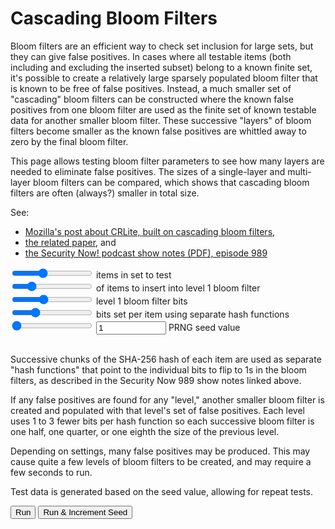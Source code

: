 
[//]: # (gen-title: Cascading Bloom Filters - philthompson.me)

[//]: # (gen-keywords: Cascading Bloom Filters, Security Now)

[//]: # (gen-description: JavaScript app for testing the concept of a trio of cascading bloom filters that are free of false positives")

[//]: # (gen-meta-end)

  <h1>Cascading Bloom Filters</h1>
  <p>Bloom filters are an efficient way to check set inclusion for large sets, but they
  can give false positives.  In cases where all testable items (both including and excluding
  the inserted subset) belong to a known finite set, it's possible to create a relatively
  large sparsely populated bloom filter that is known to be free of false positives.
  Instead, a much smaller set of "cascading" bloom filters can
  be constructed where the known false positives from one bloom filter are used as the
  finite set of known testable data for another smaller bloom filter.  These successive
  "layers" of bloom filters become smaller as the known false positives are whittled
  away to zero by the final bloom filter.</p>
  <p>This page allows testing bloom filter parameters to see how many layers are needed
  to eliminate false positives.  The sizes of a single-layer and multi-layer bloom filters
  can be compared, which shows that cascading bloom filters are often (always?) smaller
  in total size.</p>
  <p>See:<ul>
    <li><a target="_blank" href="https://blog.mozilla.org/security/2020/01/09/crlite-part-2-end-to-end-design/">Mozilla's post about CRLite, built on cascading bloom filters</a>,</li>
    <li><a target="_blank" href="https://obj.umiacs.umd.edu/papers_for_stories/crlite_oakland17.pdf">the related paper</a>, and</li>
    <li><a target="_blank" href="https://www.grc.com/sn/sn-989-notes.pdf">the Security Now! podcast show notes (PDF), episode 989</a></li>
  </ul>
  </p>
  <input type="range" min="6" max="22" value="12" class="slider" id="supset-size-pwr">
  <span id="supset-size-display"></span>
  <span>items in set to test</span><br/>
  <input type="range" min="1" max="100" value="22" class="slider" id="subset-size-pct">
  <span id="subset-size-display"></span>
  <span>of items to insert into level 1 bloom filter</span><br/>
  <input type="range" min="6" max="32" value="16" class="slider" id="bf1-bits">
  <span id="bf1-bits-display"></span>
  <span>level 1 bloom filter bits</span><br/>
  <input type="range" min="1" max="16" value="5" class="slider" id="hash-funcs">
  <span id="hash-funcs-display"></span>
  <span>bits set per item using separate hash functions</span><br/>
  <input type="range" min="1" max="3" value="1" class="slider" id="bit-decrement">
  <span id="bit-decrement-display"></span>
  <input id="seed-inc" type="number" min="0" max="999999999" value="1" pattern="[0-9]+"/>
  <span>PRNG seed value</span><br/>
  <br/>
  <p>Successive chunks of the SHA-256 hash of each item are used as separate "hash functions"
  that point to the individual bits to flip to 1s in the bloom filters, as described in the
  Security Now 989 show notes linked above.</p>
  <p>If any false positives are found for any "level," another smaller bloom filter is
  created and populated with that level's set of false positives.  Each level uses 1 to 3
  fewer bits per hash function so each successive bloom filter is one half, one quarter,
  or one eighth the size of the previous level.</p>
  <p>Depending on settings, many false positives may be produced.  This may cause quite a few levels
  of bloom filters to be created, and may require a few seconds to run.</p>
  <p>Test data is generated based on the seed value, allowing for repeat tests.</p>
  <button id="run-button">Run</button>
  <button id="run-inc-button">Run & Increment Seed</button><br/>
  <button id="cancel-button" style="display:none">Cancel</button><br/>
  <div id="p" style="margin-top:1.0rem;"></div>

<script type="text/javascript">

/*
https://github.com/6502/sha256/ Copyright 2022 Andrea Griffini

Permission is hereby granted, free of charge, to any person obtaining
a copy of this software and associated documentation files (the
"Software"), to deal in the Software without restriction, including
without limitation the rights to use, copy, modify, merge, publish,
distribute, sublicense, and/or sell copies of the Software, and to
permit persons to whom the Software is furnished to do so, subject to
the following conditions:

The above copyright notice and this permission notice shall be
included in all copies or substantial portions of the Software.

THE SOFTWARE IS PROVIDED "AS IS", WITHOUT WARRANTY OF ANY KIND,
EXPRESS OR IMPLIED, INCLUDING BUT NOT LIMITED TO THE WARRANTIES OF
MERCHANTABILITY, FITNESS FOR A PARTICULAR PURPOSE AND
NONINFRINGEMENT. IN NO EVENT SHALL THE AUTHORS OR COPYRIGHT HOLDERS BE
LIABLE FOR ANY CLAIM, DAMAGES OR OTHER LIABILITY, WHETHER IN AN ACTION
OF CONTRACT, TORT OR OTHERWISE, ARISING FROM, OUT OF OR IN CONNECTION
WITH THE SOFTWARE OR THE USE OR OTHER DEALINGS IN THE SOFTWARE.
*/

// sha256(data) returns the digest
// sha256() returns an object you can call .add(data) zero or more time and .digest() at the end
// digest is a 32-byte Uint8Array instance with an added .hex() function.
// Input should be either a string (that will be encoded as UTF-8) or an array-like object with values 0..255.
function sha256(data) {
    let h0 = 0x6a09e667, h1 = 0xbb67ae85, h2 = 0x3c6ef372, h3 = 0xa54ff53a,
        h4 = 0x510e527f, h5 = 0x9b05688c, h6 = 0x1f83d9ab, h7 = 0x5be0cd19,
        tsz = 0, bp = 0;
    const k = [0x428a2f98, 0x71374491, 0xb5c0fbcf, 0xe9b5dba5, 0x3956c25b, 0x59f111f1, 0x923f82a4, 0xab1c5ed5,
               0xd807aa98, 0x12835b01, 0x243185be, 0x550c7dc3, 0x72be5d74, 0x80deb1fe, 0x9bdc06a7, 0xc19bf174,
               0xe49b69c1, 0xefbe4786, 0x0fc19dc6, 0x240ca1cc, 0x2de92c6f, 0x4a7484aa, 0x5cb0a9dc, 0x76f988da,
               0x983e5152, 0xa831c66d, 0xb00327c8, 0xbf597fc7, 0xc6e00bf3, 0xd5a79147, 0x06ca6351, 0x14292967,
               0x27b70a85, 0x2e1b2138, 0x4d2c6dfc, 0x53380d13, 0x650a7354, 0x766a0abb, 0x81c2c92e, 0x92722c85,
               0xa2bfe8a1, 0xa81a664b, 0xc24b8b70, 0xc76c51a3, 0xd192e819, 0xd6990624, 0xf40e3585, 0x106aa070,
               0x19a4c116, 0x1e376c08, 0x2748774c, 0x34b0bcb5, 0x391c0cb3, 0x4ed8aa4a, 0x5b9cca4f, 0x682e6ff3,
               0x748f82ee, 0x78a5636f, 0x84c87814, 0x8cc70208, 0x90befffa, 0xa4506ceb, 0xbef9a3f7, 0xc67178f2],
          rrot = (x, n) => (x >>> n) | (x << (32-n)),
          w = new Uint32Array(64),
          buf = new Uint8Array(64),
          process = () => {
              for (let j=0,r=0; j<16; j++,r+=4) {
                  w[j] = (buf[r]<<24) | (buf[r+1]<<16) | (buf[r+2]<<8) | buf[r+3];
              }
              for (let j=16; j<64; j++) {
                  let s0 = rrot(w[j-15], 7) ^ rrot(w[j-15], 18) ^ (w[j-15] >>> 3);
                  let s1 = rrot(w[j-2], 17) ^ rrot(w[j-2], 19) ^ (w[j-2] >>> 10);
                  w[j] = (w[j-16] + s0 + w[j-7] + s1) | 0;
              }
              let a = h0, b = h1, c = h2, d = h3, e = h4, f = h5, g = h6, h = h7;
              for (let j=0; j<64; j++) {
                  let S1 = rrot(e, 6) ^ rrot(e, 11) ^ rrot(e, 25),
                      ch = (e & f) ^ ((~e) & g),
                      t1 = (h + S1 + ch + k[j] + w[j]) | 0,
                      S0 = rrot(a, 2) ^ rrot(a, 13) ^ rrot(a, 22),
                      maj = (a & b) ^ (a & c) ^ (b & c),
                      t2 = (S0 + maj) | 0;
                  h = g; g = f; f = e; e = (d + t1)|0; d = c; c = b; b = a; a = (t1 + t2)|0;
              }
              h0 = (h0 + a)|0; h1 = (h1 + b)|0; h2 = (h2 + c)|0; h3 = (h3 + d)|0;
              h4 = (h4 + e)|0; h5 = (h5 + f)|0; h6 = (h6 + g)|0; h7 = (h7 + h)|0;
              bp = 0;
          },
          add = data => {
              if (typeof data === "string") {
                  data = typeof TextEncoder === "undefined" ? Buffer.from(data) : (new TextEncoder).encode(data);
              }
              for (let i=0; i<data.length; i++) {
                  buf[bp++] = data[i];
                  if (bp === 64) process();
              }
              tsz += data.length;
          },
          digest = () => {
              buf[bp++] = 0x80; if (bp == 64) process();
              if (bp + 8 > 64) {
                  while (bp < 64) buf[bp++] = 0x00;
                  process();
              }
              while (bp < 58) buf[bp++] = 0x00;
              // Max number of bytes is 35,184,372,088,831
              let L = tsz * 8;
              buf[bp++] = (L / 1099511627776.) & 255;
              buf[bp++] = (L / 4294967296.) & 255;
              buf[bp++] = L >>> 24;
              buf[bp++] = (L >>> 16) & 255;
              buf[bp++] = (L >>> 8) & 255;
              buf[bp++] = L & 255;
              process();
              let reply = new Uint8Array(32);
              reply[ 0] = h0 >>> 24; reply[ 1] = (h0 >>> 16) & 255; reply[ 2] = (h0 >>> 8) & 255; reply[ 3] = h0 & 255;
              reply[ 4] = h1 >>> 24; reply[ 5] = (h1 >>> 16) & 255; reply[ 6] = (h1 >>> 8) & 255; reply[ 7] = h1 & 255;
              reply[ 8] = h2 >>> 24; reply[ 9] = (h2 >>> 16) & 255; reply[10] = (h2 >>> 8) & 255; reply[11] = h2 & 255;
              reply[12] = h3 >>> 24; reply[13] = (h3 >>> 16) & 255; reply[14] = (h3 >>> 8) & 255; reply[15] = h3 & 255;
              reply[16] = h4 >>> 24; reply[17] = (h4 >>> 16) & 255; reply[18] = (h4 >>> 8) & 255; reply[19] = h4 & 255;
              reply[20] = h5 >>> 24; reply[21] = (h5 >>> 16) & 255; reply[22] = (h5 >>> 8) & 255; reply[23] = h5 & 255;
              reply[24] = h6 >>> 24; reply[25] = (h6 >>> 16) & 255; reply[26] = (h6 >>> 8) & 255; reply[27] = h6 & 255;
              reply[28] = h7 >>> 24; reply[29] = (h7 >>> 16) & 255; reply[30] = (h7 >>> 8) & 255; reply[31] = h7 & 255;
              //reply.hex = () => {
              //    let res = "";
              //    reply.forEach(x => res += ("0" + x.toString(16)).slice(-2));
              //    return res;
              //};
              return reply;
          };
    if (data === undefined) return {add, digest};
    add(data);
    return digest();
}

function sha256ToBinaryStr(data) {
  const hash = sha256(data);
  let binary = "";
  hash.forEach(b => binary += ("00000000" + b.toString(2)).slice(-8));
  return binary;
}

// thanks to https://gist.github.com/vaiorabbit/5657561
// 32 bit FNV-1a hash
// Ref.: http://isthe.com/chongo/tech/comp/fnv/
const FNV1_32A_INIT = 0x811c9dc5;
function fnv32a(str) {
  let hval = FNV1_32A_INIT;
  for (let i = 0; i < str.length; ++i) {
    hval ^= str.charCodeAt(i);
    hval += (hval << 1) + (hval << 4) + (hval << 7) + (hval << 8) + (hval << 24);
  }
  return hval >>> 0;
}
// version of above FNV-1a that doesn't take string
//   input -- instead it takes one 32-bit input,
//   mixes in each byte separately, and returns another
//   32-bit output
const MASK_32B_1 = 0b11111111000000000000000000000000;
const MASK_32B_2 = 0b00000000111111110000000000000000;
const MASK_32B_3 = 0b00000000000000001111111100000000;
const MASK_32B_4 = 0b00000000000000000000000011111111;
function fnv32a_32bitint(int32b) {
  let hval = FNV1_32A_INIT;
  hval ^= (int32b & MASK_32B_1);
  hval += (hval << 1) + (hval << 4) + (hval << 7) + (hval << 8) + (hval << 24);
  hval ^= (int32b & MASK_32B_2);
  hval += (hval << 1) + (hval << 4) + (hval << 7) + (hval << 8) + (hval << 24);
  hval ^= (int32b & MASK_32B_3);
  hval += (hval << 1) + (hval << 4) + (hval << 7) + (hval << 8) + (hval << 24);
  hval ^= (int32b & MASK_32B_4);
  hval += (hval << 1) + (hval << 4) + (hval << 7) + (hval << 8) + (hval << 24);
  return hval >>> 0;
}

// PRNG hashes the previous hash
var fasterRandomHash = null;
function fasterRandom32bit() {
  fasterRandomHash = fnv32a_32bitint(fasterRandomHash);
  return fasterRandomHash;
}

function insertItemIntoBloomFilter(intItem, hashFuncs, hashBits, hashMask, bloomFilter) {
  let theHash = sha256ToBinaryStr(intItem.toString());
  //console.log("inserting", intItem, "which has hash", theHash);
  for (let i = 0; i < hashFuncs; i++) {
    let nthRunOfBits = parseInt(theHash.slice(-hashBits), 2); // binary string of last few chars to int
    bloomFilter[nthRunOfBits] = 1;
    theHash = theHash.slice(0, -hashBits); // delete consumed bits from the end of the string
  }
}

function isItemInBloomFilter(intItem, hashFuncs, hashBits, hashMask, bloomFilter) {
  let theHash = sha256ToBinaryStr(intItem.toString());
  for (let i = 0; i < hashFuncs; i++) {
    //let nthRunOfBits = theHash & hashMask;
    let nthRunOfBits = parseInt(theHash.slice(-hashBits), 2); // binary string of last few chars to int
    if (bloomFilter[nthRunOfBits] === 0) {
      return false; // if any bit is zero, we know for certain the item is not in the set
    }
    //theHash >>= hashBits; // shift at the end of the loop
    theHash = theHash.slice(0, -hashBits); // delete consumed bits from the end of the string
  }
  return true; // if all bits are set, the item is either in the set or we have a false positive
}

let p = document.getElementById('p');

let supSetSizeSlider = document.getElementById('supset-size-pwr');
let supSetSizeSpan = document.getElementById('supset-size-display');
let subSetSizeSlider = document.getElementById('subset-size-pct');
let subSetSizeSpan = document.getElementById('subset-size-display');
let bf1bitsSlider = document.getElementById('bf1-bits');
let bf1bitsSpan = document.getElementById('bf1-bits-display');
let hashFuncsSlider = document.getElementById('hash-funcs');
let hashFuncsSpan = document.getElementById('hash-funcs-display');
let bitDecrementSlider = document.getElementById('bit-decrement');
let bitDecrementSpan = document.getElementById('bit-decrement-display');
//let seedTxt = document.getElementById('seed-txt');
let seedInc = document.getElementById('seed-inc');
let seedIncLastValid = 1;

let runButton = document.getElementById('run-button');
let runIncButton = document.getElementById('run-inc-button');
let cancelButton = document.getElementById('cancel-button');

bf1bitsSlider.oninput = function() { bf1bitsSpan.innerHTML = (Math.pow(2, this.value)).toLocaleString() + "&nbsp;"; };
supSetSizeSlider.oninput = function() { supSetSizeSpan.innerHTML = (Math.pow(2, this.value)).toLocaleString() + "&nbsp;"; };
subSetSizeSlider.oninput = function() { subSetSizeSpan.innerHTML = this.value + "%&nbsp;"; };
hashFuncsSlider.oninput = function() { hashFuncsSpan.innerHTML = this.value + "&nbsp;"; };
bitDecrementSlider.oninput = function() { bitDecrementSpan.innerHTML = 'successive bfs are ' + (100.0/Math.pow(2, this.value)) + '% smaller (hashes ' + this.value + " bit" + (this.value == 1 ? '' : 's') + ' shorter)'; };


let bloomFilter1Hashes = 5; // number of "hash functions" to use

var bfCtx = {};
var cancelRequested = false;
var doAutoSeedIncrement = false;

// update the slider display fields after the page has loaded
window.addEventListener("load", function() {
  const e = new Event("input", { bubbles: true, cancelable: false });
  supSetSizeSlider.dispatchEvent(e);
  subSetSizeSlider.dispatchEvent(e);
  bf1bitsSlider.dispatchEvent(e);
  hashFuncsSlider.dispatchEvent(e);
  bitDecrementSlider.dispatchEvent(e);
});

function beforeRunning(setAutoSeedIncrement) {
  doAutoSeedIncrement = setAutoSeedIncrement;
  // if an integer number was not entered, swap in the last valid one
  //   (this ensures we can continue to increment the integer if the
  //    "Run & Increment Seed" button is clicked)
  if (!seedInc.validity.valid) {
    seedInc.value = seedIncLastValid;
  }
  seedIncLastValid = seedInc.value;
  p.innerHTML = '<hr/>generating test data with PRNG seed [' + seedInc.value + ']';
  runButton.disabled = true;
  runIncButton.disabled = true;
  cancelButton.style.display = "inline-block";
  supSetSizeSlider.disabled = true;
  subSetSizeSlider.disabled = true;
  bf1bitsSlider.disabled = true;
  hashFuncsSlider.disabled = true;
  bitDecrementSlider.disabled = true;
  //seedTxt.disabled = true;
  seedInc.disabled = true;
  setTimeout(runFilters, 50);
}

function afterRunning() {
  p.innerHTML += '<hr/>';
  runButton.disabled = false;
  runIncButton.disabled = false;
  runIncButton.style.display = "inline-block";
  cancelButton.style.display = "none";
  supSetSizeSlider.disabled = false;
  subSetSizeSlider.disabled = false;
  bf1bitsSlider.disabled = false;
  hashFuncsSlider.disabled = false;
  bitDecrementSlider.disabled = false;
  seedInc.disabled = false;
  if (doAutoSeedIncrement) {
    seedInc.value++;
  }
}

let runFilters = function() {

  // set global random hash based on seed+increment
  fasterRandomHash = fnv32a("prng seed:" + seedInc.value);
  cancelRequested = false;

  let supSetSize = Math.pow(2, supSetSizeSlider.value);           // number of items in the superset
  let subSetSize = supSetSize * (subSetSizeSlider.value / 100.0); // number of items in the subset, taken as percentage of superset

  let bloomFilter1Size = bf1bitsSlider.value;//16; // number of bits in first level bloom filter (some power of two)
  let bloomFilter1 = []; // first level bloom filter

  bloomFilter1Hashes = hashFuncsSlider.value;

  if (bloomFilter1Hashes * bloomFilter1Size > 256) {
    p.innerHTML += '<br/>[' + bloomFilter1Size + '] bits per hash times [' + bloomFilter1Hashes + '] hashes = [' + (bloomFilter1Hashes * bloomFilter1Size) + '], which exceeds the 256 bits available in SHA-256 output';
    afterRunning();
    return;
  }

  ////////////////////////////////////////////////////////////
  // populate the set with unique random ints
  let supSet = new Set();
  let subSet = new Set();
  for (let i = 0; i < supSetSize; i++) {
    const x = fasterRandom32bit();
    supSet.add(x);
    if (i < subSetSize) {
      subSet.add(x);
    }
  }
  // in case we tried to insert a duplicate, add more values
  while (supSet.size < supSetSize) {
    const x = fasterRandom32bit();
    supSet.add(x);
    if (subSet.size < subSetSize) {
      subSet.add(x);
    }
  }

  bfCtx['bfLevel'] = 1;
  bfCtx['setData'] = {'knownHits': supSet, 'falsePositives': subSet};
  bfCtx['bfBits'] = bloomFilter1Size;
  bfCtx['bfLevelsSizeSum'] = 0;
  proceedToNextLevelOrCancel();
}

function proceedToNextLevelOrCancel() {
  if (!cancelRequested &&
      bfCtx['setData']['falsePositives'].size > 0 &&
      bfCtx['bfBits'] > 4 /*&& bfCtx['bfLevel'] <= 10*/) {
    bfCtx['setData'] = testBloomFilter(bfCtx['bfLevel'], bfCtx['setData']['knownHits'], bfCtx['setData']['falsePositives'], bfCtx['bfBits']);
    bfCtx['bfLevel']++;
    bfCtx['bfBits'] -= bitDecrementSlider.value;
    setTimeout(proceedToNextLevelOrCancel, 500);
  } else {
    if (bfCtx['setData']['falsePositives'].size > 0) {
      p.innerHTML += '<br>after [' + (bfCtx['bfLevel']-1) + "] levels of bloom filters, there were still [" + (bfCtx['setData']['falsePositives'].size).toLocaleString() + "] false positives";
      if (!cancelRequested) {
        p.innerHTML += '<br>(bloom filter is too small to proceed)';
      }
    }
    if (cancelRequested) {
      p.innerHTML += '<br>canceled';
    } else {
      p.innerHTML += "<br>summed size of all levels' bloom filters: " + (bfCtx['bfLevelsSizeSum']).toLocaleString() + " bits";
    }
    afterRunning();
  }
}

function testBloomFilter(bfLevel, setToTest, setToInsert, bfHashBits) {

  bfBits = Math.pow(2, bfHashBits);
  bfCtx['bfLevelsSizeSum'] += bfBits;

  p.innerHTML += "<br/>level [" + bfLevel + "]: creating bloom filter with 2^" + bfHashBits + " (" + (bfBits).toLocaleString() + ") bits";
  p.innerHTML += "<br/>level [" + bfLevel + "]: inserting [" + (setToInsert.size).toLocaleString() + "] of [" + (setToTest.size).toLocaleString() + "] items";

  let bfArray = []; // bloom filter

  ////////////////////////////////////////////////////////////
  // no need to do bitwise stuff, right?  plus, bitwise
  //   operations in JavaScript are/were limited to 32-bit ints
  // fill with zeroes
  for (let i = 0; i < bfBits; i++) {
    bfArray.push(0);
  }

  ////////////////////////////////////////////////////////////
  // create bit mask with 1s only in the last few bits
  let bloomFilterMask = 0;
  for (let i = 0; i < bfHashBits; i++) {
    bloomFilterMask <<= 1; // shift left 1 bit
    bloomFilterMask |= 1; // use OR to set the last bit to 1
  }

  ////////////////////////////////////////////////////////////
  // insert all items from the set into the bloom filter
  for (const item of setToInsert) {
    insertItemIntoBloomFilter(item, bloomFilter1Hashes, bfHashBits, bloomFilterMask, bfArray);
  }

  ////////////////////////////////////////////////////////////
  // try some random numbers, and see whether any are false positives
  // (can also check to see if actually in theSet)
  let falsePositives = new Set();
  for (const testItem of setToTest) {
    const result = isItemInBloomFilter(testItem, bloomFilter1Hashes, bfHashBits, bloomFilterMask, bfArray);
    if (result && !setToInsert.has(testItem)) {
      falsePositives.add(testItem);
    }
  }

  p.innerHTML += "<br/>level [" + bfLevel + "]: [" + (falsePositives.size).toLocaleString() + "] false positives found when testing [" + (setToTest.size).toLocaleString() + "] items in the super set";

  ////////////////////////////////////////////////////////////
  // try some members of theSet to ensure they actually are all found
  let testedCount = 0;
  let foundCount = 0;
  for (const testItem of setToInsert) {
    testedCount++;
    const result = isItemInBloomFilter(testItem, bloomFilter1Hashes, bfHashBits, bloomFilterMask, bfArray);
    if (result) {
      foundCount++;
    } else {
      p.innerHTML += "<br/>level [" + bfLevel + "]: subSet item [" + testItem + "] was not found, which should be impossible";
    }
  }

  return {'knownHits': setToInsert, 'falsePositives': falsePositives};
}

runIncButton.onclick = function() {
  beforeRunning(true);
}

runButton.onclick = function() {
  beforeRunning(false);
}

cancelButton.onclick = function() {
  cancelRequested = true;
}

</script>
